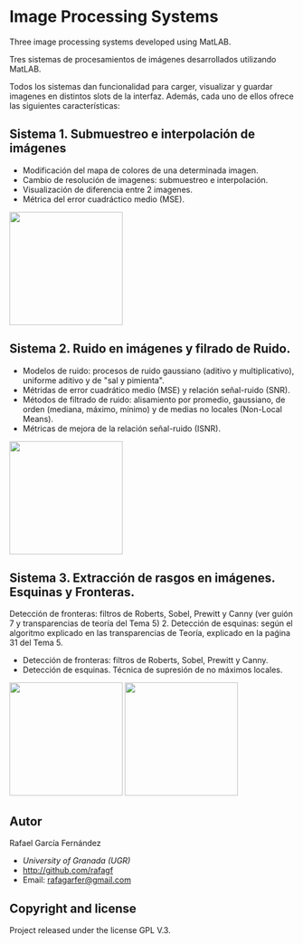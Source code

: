 Image Processing Systems
========================

Three image processing systems developed using MatLAB.

Tres sistemas de procesamientos de imágenes desarrollados utilizando MatLAB.

Todos los sistemas dan funcionalidad para carger, visualizar y guardar imagenes en distintos slots de la interfaz. Además, cada uno de ellos ofrece las siguientes características:

## Sistema 1. Submuestreo e interpolación de imágenes

- Modificación del mapa de colores de una determinada imagen.
- Cambio de resolución de imagenes: submuestreo e interpolación.
- Visualización de diferencia entre 2 imagenes.
- Métrica del error cuadráctico medio (MSE).

<img src=https://raw.github.com/Rafagf/Image-Processing-Systems/master/Snapshots/Snapshot1.png height=200>


## Sistema 2. Ruido en imágenes y filrado de Ruido.

- Modelos de ruido: procesos de ruido gaussiano (aditivo y multiplicativo), uniforme aditivo y de "sal y pimienta".
- Métridas de error cuadrático medio (MSE) y relación señal-ruido (SNR).
- Métodos de filtrado de ruido: alisamiento por promedio, gaussiano, de orden (mediana, máximo, mínimo) y de medias no locales (Non-Local Means).
- Métricas de mejora de la relación señal-ruido (ISNR).

<img src=https://raw.github.com/Rafagf/Image-Processing-Systems/master/Snapshots/Snapshot2.png height=200>


## Sistema 3. Extracción de rasgos en imágenes. Esquinas y Fronteras.

Detección de fronteras: filtros de Roberts, Sobel, Prewitt y Canny (ver guión 7 y
transparencias de teoría del Tema 5)
2. Detección de esquinas: según el algoritmo explicado en las transparencias de Teoría, explicado
en la paǵina 31 del Tema 5.

- Detección de fronteras: filtros de Roberts, Sobel, Prewitt y Canny.
- Detección de esquinas. Técnica de supresión de no máximos locales.

<img src=https://raw.github.com/Rafagf/Image-Processing-Systems/master/Snapshots/Snapshot3.png height=200>
<img src=https://raw.github.com/Rafagf/Image-Processing-Systems/master/Snapshots/Snapshot4.png height=200>

## Autor

Rafael García Fernández

* _University of Granada (UGR)_
* http://github.com/rafagf
* Email: rafagarfer@gmail.com

## Copyright and license

Project released under the license GPL V.3.
